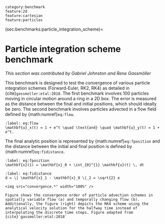 ```{tags}
category:benchmark
feature:2d
feature:cartesian
feature:particles
```

(sec:benchmarks:particle_integration_scheme)=
# Particle integration scheme benchmark

*This section was contributed by Gabriel Johnston and Rene Gassmöller*

This benchmark is designed to test the convergence of various particle integration schemes (Forward-Euler, RK2, RK4) as detailed in {cite}`gassmoller:etal:2018`. The first benchmark involves 100 particles moving in circular motion around a ring in a 2D box. The error is measured as the distance between the final and initial positions, which should ideally be zero. The second benchmark involves particles advected in a flow field defined by {math:numref}`eq:flow`.

```{math}
:label: eq:flow
\mathbf{u}_x(t) = 1 + e^t \quad \text{and} \quad \mathbf{u}_y(t) = 1 + e^t.
```
The final analytic position is represented by {math:numref}`eq:fposition` and the distance between the initial and final position is defined by {math:numref}`eq:fidistance`.

```{math}
:label: eq:fposition
\mathbf{x}(1) = \mathbf{x}_0 + \int_{0}^{1} \mathbf{u}(t) \, dt
```

```{math}
:label: eq:fidistance
d = \| \mathbf{x}_1 - \mathbf{x}_0 \|_2 = \sqrt{2} e
```

```{figure-md} fig:particle-integration-scheme
<img src="convergence.*" width="100%" />

Figure shows the convergence order of particle advection schemes in spatially variable flow (a) and temporally changing flow (b). Additionally, the figure (right) depicts the RK4 scheme using the analytical velocity solution for the halfway time instead of interpolating the discrete time steps. Figure adapted from {cite}`gassmoller:etal:2018`
```
